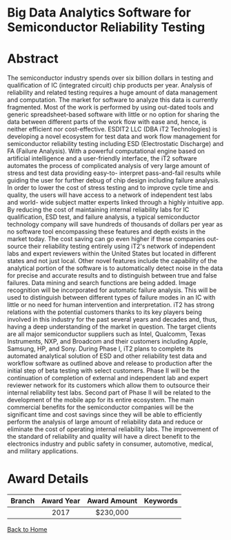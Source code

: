 
Big Data Analytics Software for Semiconductor Reliability Testing
=================================================================

# Abstract


The semiconductor industry spends over six billion dollars in testing and qualification of IC (integrated circuit) chip products per year. Analysis of reliability and related testing requires a huge amount of data management and computation. The market for software to analyze this data is currently fragmented. Most of the work is performed by using out-dated tools and generic spreadsheet-based software with little or no option for sharing the data between different parts of the work flow with ease and, hence, is neither efficient nor cost-effective. ESDIT2 LLC (DBA iT2 Technologies) is developing a novel ecosystem for test data and work flow management for semiconductor reliability testing including ESD (Electrostatic Discharge) and FA (Failure Analysis). With a powerful computational engine based on artificial intelligence and a user-friendly interface, the iT2 software automates the process of complicated analysis of very large amount of stress and test data providing easy-to- interpret pass-and-fail results while guiding the user for further debug of chip design including failure analysis. In order to lower the cost of stress testing and to improve cycle time and quality, the users will have access to a network of independent test labs and world- wide subject matter experts linked through a highly intuitive app. By reducing the cost of maintaining internal reliability labs for IC qualification, ESD test, and failure analysis, a typical semiconductor technology company will save hundreds of thousands of dollars per year as no software tool encompassing these features and depth exists in the market today. The cost saving can go even higher if these companies out-source their reliability testing entirely using iT2's network of independent labs and expert reviewers within the United States but located in different states and not just local. 
Other novel features include the capability of the analytical portion of the software is to automatically detect noise in the data for precise and accurate results and to distinguish between true and false failures. Data mining and search functions are being added. Image recognition will be incorporated for automatic failure analysis. This will be used to distinguish between different types of failure modes in an IC with little or no need for human intervention and interpretation. iT2 has strong relations with the potential customers thanks to its key players being involved in this industry for the past several years and decades and, thus, having a deep understanding of the market in question. The target clients are all major semiconductor suppliers such as Intel, Qualcomm, Texas Instruments, NXP, and Broadcom and their customers including Apple, Samsung, HP, and Sony. During Phase I, iT2 plans to complete its automated analytical solution of ESD and other reliability test data and workflow software as outlined above and release to production after the initial step of beta testing with select customers. Phase II will be the continuation of completion of external and independent lab and expert reviewer network for its customers which allow them to outsource their internal reliability test labs. Second part of Phase II will be related to the development of the mobile app for its entire ecosystem. The main commercial benefits for the semiconductor companies will be the significant time and cost savings since they will be able to efficiently perform the analysis of large amount of reliability data and reduce or eliminate the cost of operating internal reliability labs. The improvement of the standard of reliability and quality will have a direct benefit to the electronics industry and public safety in consumer, automotive, medical, and military applications.  

# Award Details

|Branch|Award Year|Award Amount|Keywords|
| :---: | :---: | :---: | :---: |
||2017|$230,000||
  
  


[Back to Home](https://github.com/chrischow/dod_sbir_awards/Reports/JT/#2)